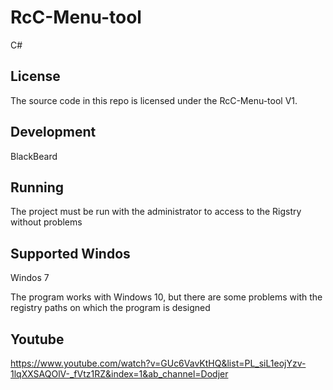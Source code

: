 # RcC-Menu-tool
C# 

License
-------
The source code in this repo is licensed under the RcC-Menu-tool V1.

Development
-----------
BlackBeard

Running
-------
The project must be run with the administrator to access to the Rigstry without problems

Supported Windos
------------------
Windos 7

The program works with Windows 10, but there are some problems with the registry paths on which the program is designed

Youtube
------------------
https://www.youtube.com/watch?v=GUc6VavKtHQ&list=PL_siL1eojYzv-1lqXXSAQOlV-_fVtz1RZ&index=1&ab_channel=Dodjer
